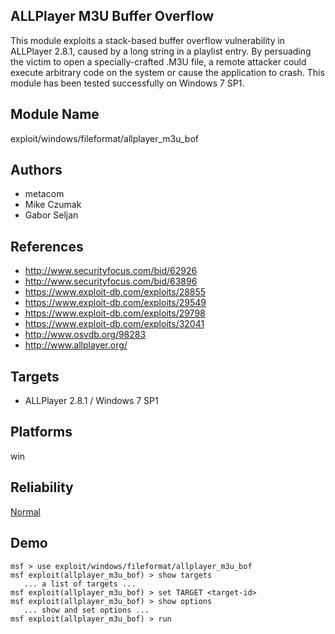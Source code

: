 ## ALLPlayer M3U Buffer Overflow

This module exploits a stack-based buffer overflow 
vulnerability in ALLPlayer 2.8.1, caused by a long string in 
a playlist entry. By persuading the victim to open a 
specially-crafted .M3U file, a remote attacker could execute 
arbitrary code on the system or cause the application to 
crash. This module has been tested successfully on Windows 7 
SP1.


## Module Name
exploit/windows/fileformat/allplayer_m3u_bof

## Authors
* metacom
* Mike Czumak
* Gabor Seljan


## References
* http://www.securityfocus.com/bid/62926
* http://www.securityfocus.com/bid/63896
* https://www.exploit-db.com/exploits/28855
* https://www.exploit-db.com/exploits/29549
* https://www.exploit-db.com/exploits/29798
* https://www.exploit-db.com/exploits/32041
* http://www.osvdb.org/98283
* http://www.allplayer.org/



## Targets
*  ALLPlayer 2.8.1 / Windows 7 SP1


## Platforms
win

## Reliability
[Normal](https://github.com/rapid7/metasploit-framework/wiki/Exploit-Ranking)

## Demo

```
msf > use exploit/windows/fileformat/allplayer_m3u_bof
msf exploit(allplayer_m3u_bof) > show targets
   ... a list of targets ...
msf exploit(allplayer_m3u_bof) > set TARGET <target-id>
msf exploit(allplayer_m3u_bof) > show options
   ... show and set options ...
msf exploit(allplayer_m3u_bof) > run
```
    
    
